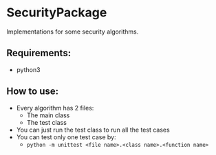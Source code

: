 # SecurityPackage
Implementations for some security algorithms.

## Requirements:
- python3

## How to use:
- Every algorithm has 2 files:
    - The main class
    - The test class
- You can just run the test class to run all the test cases
- You can test only one test case by:
    - ```python -m unittest <file name>.<class name>.<function name>```
